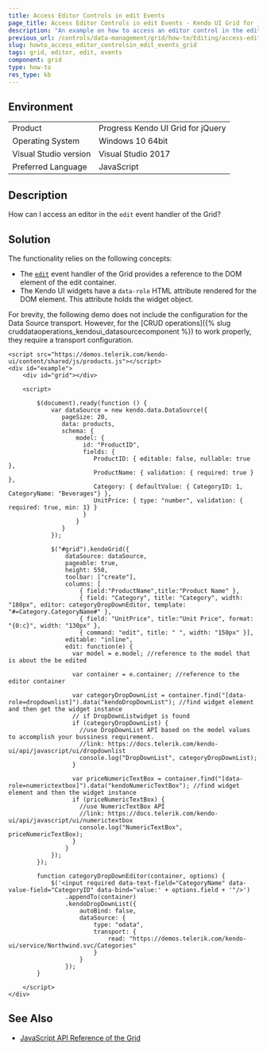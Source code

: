 ```yaml
---
title: Access Editor Controls in edit Events
page_title: Access Editor Controls in edit Events - Kendo UI Grid for jQuery
description: "An example on how to access an editor control in the edit event handler of the Kendo UI Grid for jQuery."
previous_url: /controls/data-management/grid/how-to/Editing/access-editor-control
slug: howto_access_editor_controlsin_edit_events_grid
tags: grid, editor, edit, events
component: grid
type: how-to
res_type: kb
---
```


## Environment

<table>
 <tr>
  <td>Product</td>
  <td>Progress Kendo UI Grid for jQuery</td>
 </tr>
 <tr>
  <td>Operating System</td>
  <td>Windows 10 64bit</td>
 </tr>
 <tr>
  <td>Visual Studio version</td>
  <td>Visual Studio 2017</td>
 </tr>
 <tr>
  <td>Preferred Language</td>
  <td>JavaScript</td>
 </tr>
</table>

## Description

How can I access an editor in the `edit` event handler of the Grid?

## Solution

The functionality relies on the following concepts:
* The [`edit`](/api/javascript/ui/grid/events/edit) event handler of the Grid provides a reference to the DOM element of the edit container.
* The Kendo UI widgets have a `data-role` HTML attribute rendered for the DOM element. This attribute holds the widget object.

For brevity, the following demo does not include the configuration for the Data Source transport. However, for the [CRUD operations]({% slug cruddataoperations_kendoui_datasourcecomponent %}) to work properly, they require a transport configuration.

```dojo
<script src="https://demos.telerik.com/kendo-ui/content/shared/js/products.js"></script>
<div id="example">
    <div id="grid"></div>

    <script>

        $(document).ready(function () {
            var dataSource = new kendo.data.DataSource({
               pageSize: 20,
               data: products,
               schema: {
                   model: {
                     id: "ProductID",
                     fields: {
                        ProductID: { editable: false, nullable: true },
                        ProductName: { validation: { required: true } },
                        Category: { defaultValue: { CategoryID: 1, CategoryName: "Beverages"} },
                        UnitPrice: { type: "number", validation: { required: true, min: 1} }
                     }
                   }
               }
            });

            $("#grid").kendoGrid({
                dataSource: dataSource,
                pageable: true,
                height: 550,
                toolbar: ["create"],
                columns: [
                    { field:"ProductName",title:"Product Name" },
                    { field: "Category", title: "Category", width: "180px", editor: categoryDropDownEditor, template: "#=Category.CategoryName#" },
                    { field: "UnitPrice", title:"Unit Price", format: "{0:c}", width: "130px" },
                    { command: "edit", title: " ", width: "150px" }],
                editable: "inline",
                edit: function(e) {
                  var model = e.model; //reference to the model that is about the be edited

                  var container = e.container; //reference to the editor container

                  var categoryDropDownList = container.find("[data-role=dropdownlist]").data("kendoDropDownList"); //find widget element and then get the widget instance
                  // if DropDownListwidget is found
                  if (categoryDropDownList) {
                    //use DropDownList API based on the model values to accomplish your bussiness requirement.
                    //link: https://docs.telerik.com/kendo-ui/api/javascript/ui/dropdownlist
                    console.log("DropDownList", categoryDropDownList);
                  }

                  var priceNumericTextBox = container.find("[data-role=numerictextbox]").data("kendoNumericTextBox"); //find widget element and then the widget instance
                  if (priceNumericTextBox) {
                    //use NumericTextBox API
                    //link: https://docs.telerik.com/kendo-ui/api/javascript/ui/numerictextbox
                    console.log("NumericTextBox", priceNumericTextBox);
                  }
                }
            });
        });

        function categoryDropDownEditor(container, options) {
            $('<input required data-text-field="CategoryName" data-value-field="CategoryID" data-bind="value:' + options.field + '"/>')
                .appendTo(container)
                .kendoDropDownList({
                    autoBind: false,
                    dataSource: {
                        type: "odata",
                        transport: {
                            read: "https://demos.telerik.com/kendo-ui/service/Northwind.svc/Categories"
                        }
                    }
                });
        }

    </script>
</div>
```

## See Also

* [JavaScript API Reference of the Grid](/api/javascript/ui/grid)
